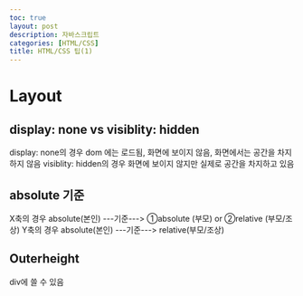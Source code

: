```yaml
---
toc: true
layout: post
description: 자바스크립트
categories: [HTML/CSS]
title: HTML/CSS 팁(1)
---
```

# Layout
## display: none vs visiblity: hidden
display: none의 경우 dom 에는 로드됨, 화면에 보이지 않음, 화면에서는 공간을 차지하지 않음
visiblity: hidden의 경우 화면에 보이지 않지만 실제로 공간을 차지하고 있음

## absolute 기준
X축의 경우 absolute(본인) ---기준---> ①absolute (부모) or ②relative (부모/조상)
Y축의 경우 absolute(본인) ---기준---> relative(부모/조상)

## Outerheight
div에 쓸 수 있음
